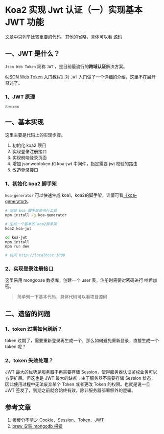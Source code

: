 # Koa2 实现 Jwt 认证（一）实现基本 JWT 功能

 文章中只列举比较重要的代码，其他的省略，具体可以看 [源码]()

## 一、JWT 是什么？

 `Json Web Token` 简称 `JWT` ，是目前最流行的**跨域认证**解决方案。

[《JSON Web Token 入门教程》](http://www.ruanyifeng.com/blog/2018/07/json_web_token-tutorial.html)对 `JWT` 入门做了一个详细的介绍，这里不在展开赘述了。



### 1、JWT 原理

<img src="https://tva1.sinaimg.cn/large/006tNbRwgy1gaigomg8qtj314c0pk79y.jpg" alt="JWT流程图" style="zoom:50%;" />



## 一、基本实现

这里主要是代码上的实现步骤。

1. 初始化 koa2 项目
2. 实现登录注册接口
3. 实现前端登录页面
4. 增加 jsonwebtoken 和 koa-jwt 中间件，指定需要 jwt 校验的路由
5. 改造登录接口

### 1、初始化 koa2 脚手架

`koa-generator` 可以快速生成 koa1，koa2的脚手架，详情可看[《koa-generator》](https://github.com/ykfe/koa-generator)。

```bash
# 安装 koa 脚手架命令行工具
npm install -g koa-generator

# 生成一个基本的 koa2脚手架
koa2 koa-jwt

cd koa-jwt
npm install 
npm run dev

# 访问 http://localhost:3000
```



### 2、实现登录注册接口

这里采用 mongoose 数据库，创建一个 user 表，注册时需要对密码进行 哈希加密。

> 简单列一下基本代码，具体代码可以看项目源码



## 二、遗留的问题

### 1、token 过期如何刷新？

token 过期了，需要重新登录再生成一个，那么如何避免重新登录，直接生成一个 token 呢？

### 2、token 失效处理？

JWT 最大的优势是服务器不再需要存储 Session，使得服务器认证鉴权业务可以方便扩展。但这也是 JWT 最大的缺点：由于服务器不需要存储 Session 状态，因此使用过程中无法废弃某个 Token 或者更改 Token 的权限。也就是说一旦 JWT 签发了，到期之前就会始终有效，除非服务器部署额外的逻辑。



## 参考文章

1. [傻傻分不清之 Cookie、Session、Token、JWT](https://juejin.im/post/5e055d9ef265da33997a42cc?utm_source=gold_browser_extension#heading-20)
2. [brew 安装 mongodb 报错](https://segmentfault.com/a/1190000020400235)
